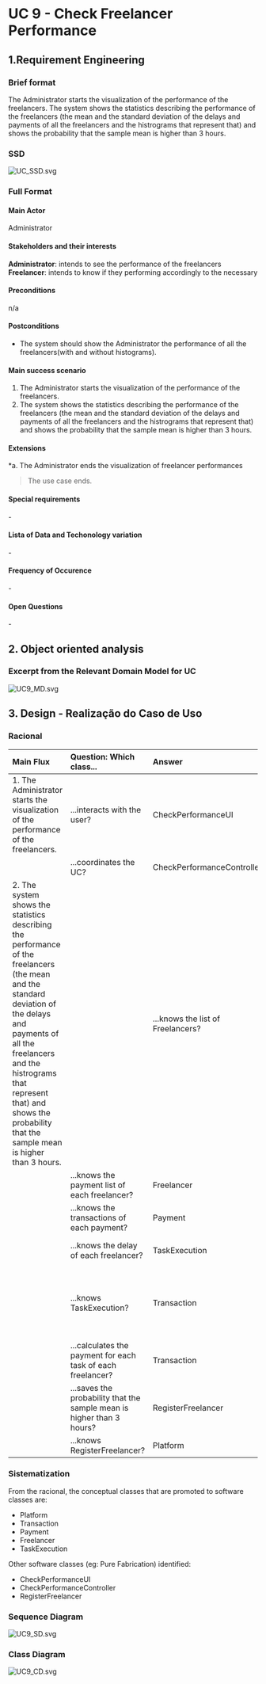 # UC 9 - Check Freelancer Performance

## 1.Requirement Engineering

### Brief format
The Administrator starts the visualization of the performance of the freelancers. The system shows the statistics describing the performance of the freelancers (the mean and the standard deviation of the delays and payments of all the freelancers and the histrograms that represent that) and shows the probability that the sample mean is higher than 3 hours.


### SSD
![UC_SSD.svg](UC9_SSD.svg)


### Full Format

#### Main Actor

Administrator

#### Stakeholders and their interests
**Administrator**: intends to see the performance of the freelancers
**Freelancer**: intends to know if they performing accordingly to the necessary

#### Preconditions

n/a

#### Postconditions
* The system should show the Administrator the performance of all the freelancers(with and without histograms).

#### Main success scenario 

1. The Administrator starts the visualization of the performance of the freelancers.
2. The system shows the statistics describing the performance of the freelancers (the mean and the standard deviation of the delays and payments of all the freelancers and the histrograms that represent that) and shows the probability that the sample mean is higher than 3 hours.

#### Extensions

*a. The Administrator ends the visualization of freelancer performances
> The use case ends.


#### Special requirements
\-

#### Lista of Data and Techonology variation
\-

#### Frequency of Occurence

\-

#### Open Questions

\-

## 2. Object oriented analysis

### Excerpt from the Relevant Domain Model for UC

![UC9_MD.svg](UC9_MD.svg)


## 3. Design - Realização do Caso de Uso

### Racional

| Main Flux | Question: Which class... | Answer  | Justification  |
|:--------------  |:---------------------- |:----------|:---------------------------- |
|1. The Administrator starts the visualization of the performance of the freelancers. |...interacts with the user? | CheckPerformanceUI | Pure Fabrication|
|             |...coordinates the UC? | CheckPerformanceController | Controller |
|2. The system shows the statistics describing the performance of the freelancers (the mean and the standard deviation of the delays and payments of all the freelancers and the histrograms that represent that) and shows the probability that the sample mean is higher than 3 hours. | |...knows the list of Freelancers? | RegisterFreelancer | HC+LC |
| |...knows the payment list of each freelancer? | Freelancer | IE: has its own data |
| |...knows the transactions of each payment? | Payment | IE: has its own data |
| |...knows the delay of each freelancer? | TaskExecution | IE: TaskExecution knows its own data | 
| | ...knows TaskExecution? | Transaction | IE: Transaction created TaskExecution, therefore Transaction knows the data about TaskExecution |
| | ...calculates the payment for each task of each freelancer? | Transaction | IE: Transaction has the cost per hour and the time that the task took.|
| |...saves the probability that the sample mean is higher than 3 hours? | RegisterFreelancer | HC+lC |
| |...knows RegisterFreelancer? | Platform | IE: Platform has RegisterFreelancer | 



### Sistematization ##

From the racional, the conceptual classes that are promoted to software classes are:

 * Platform
 * Transaction
 * Payment
 * Freelancer
 * TaskExecution
 


Other software classes (eg: Pure Fabrication) identified:

 * CheckPerformanceUI
 * CheckPerformanceController
 * RegisterFreelancer
 

### Sequence Diagram

![UC9_SD.svg](UC9_SD.svg)



### Class Diagram

![UC9_CD.svg](UC_CD.svg)

